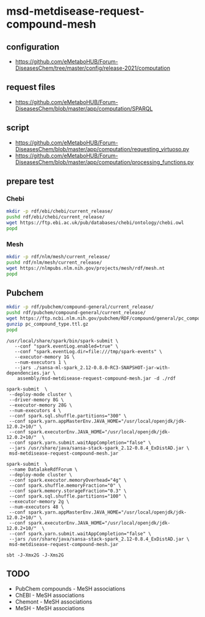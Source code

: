 # msd-metdisease-request-compound-mesh

## configuration

- https://github.com/eMetaboHUB/Forum-DiseasesChem/tree/master/config/release-2021/computation

## request files

- https://github.com/eMetaboHUB/Forum-DiseasesChem/blob/master/app/computation/SPARQL

## script
- https://github.com/eMetaboHUB/Forum-DiseasesChem/blob/master/app/computation/requesting_virtuoso.py
- https://github.com/eMetaboHUB/Forum-DiseasesChem/blob/master/app/computation/processing_functions.py


## prepare test

### Chebi

```sh 
mkdir -p rdf/ebi/chebi/current_release/
pushd rdf/ebi/chebi/current_release/
wget https://ftp.ebi.ac.uk/pub/databases/chebi/ontology/chebi.owl
popd
```
### Mesh

```sh 
mkdir -p rdf/nlm/mesh/current_release/
pushd rdf/nlm/mesh/current_release/
wget https://nlmpubs.nlm.nih.gov/projects/mesh/rdf/mesh.nt
popd
```
## Pubchem 


```sh 
mkdir -p rdf/pubchem/compound-general/current_release/
pushd rdf/pubchem/compound-general/current_release/
wget https://ftp.ncbi.nlm.nih.gov/pubchem/RDF/compound/general/pc_compound_type.ttl.gz
gunzip pc_compound_type.ttl.gz
popd
```


``` 
/usr/local/share/spark/bin/spark-submit \
   --conf "spark.eventLog.enabled=true" \
   --conf "spark.eventLog.dir=file:///tmp/spark-events" \
   --executor-memory 1G \
   --num-executors 1 \
   --jars ./sansa-ml-spark_2.12-0.8.0-RC3-SNAPSHOT-jar-with-dependencies.jar \
    assembly/msd-metdisease-request-compound-mesh.jar -d ./rdf
```

``` 
spark-submit  \
 --deploy-mode cluster \
 --driver-memory 8G \
 --executor-memory 28G \
 --num-executors 4 \
 --conf spark.sql.shuffle.partitions="300" \
 --conf spark.yarn.appMasterEnv.JAVA_HOME="/usr/local/openjdk/jdk-12.0.2+10/" \
 --conf spark.executorEnv.JAVA_HOME="/usr/local/openjdk/jdk-12.0.2+10/"  \
 --conf spark.yarn.submit.waitAppCompletion="false" \
 --jars /usr/share/java/sansa-stack-spark_2.12-0.8.4_ExDistAD.jar \
 msd-metdisease-request-compound-mesh.jar
```

``` 
spark-submit  \
 --name DatalakeRdfForum \
 --deploy-mode cluster \
 --conf spark.executor.memoryOverhead="4g" \
 --conf spark.shuffle.memoryFraction="0" \
 --conf spark.memory.storageFraction="0.3" \
 --conf spark.sql.shuffle.partitions="100" \
 --executor-memory 2g \
 --num-executors 48 \
 --conf spark.yarn.appMasterEnv.JAVA_HOME="/usr/local/openjdk/jdk-12.0.2+10/" \
 --conf spark.executorEnv.JAVA_HOME="/usr/local/openjdk/jdk-12.0.2+10/"  \
 --conf spark.yarn.submit.waitAppCompletion="false" \
 --jars /usr/share/java/sansa-stack-spark_2.12-0.8.4_ExDistAD.jar \
 msd-metdisease-request-compound-mesh.jar
```


``` 
sbt -J-Xmx2G -J-Xms2G
```

## TODO

- PubChem compounds - MeSH associations
- ChEBI - MeSH associations
- Chemont - MeSH associations
- MeSH - MeSH associations
